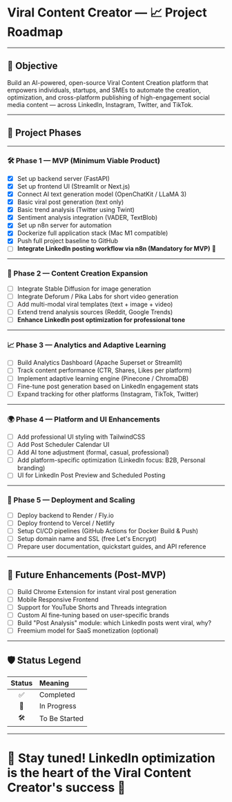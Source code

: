 # Viral Content Creator — 📈 Project Roadmap

---

## 🚀 Objective

Build an AI-powered, open-source Viral Content Creation platform that empowers individuals, startups, and SMEs to automate the creation, optimization, and cross-platform publishing of high-engagement social media content — across LinkedIn, Instagram, Twitter, and TikTok.

---

## 📆 Project Phases

---

### 🛠 Phase 1 — MVP (Minimum Viable Product)

- [x] Set up backend server (FastAPI)
- [x] Set up frontend UI (Streamlit or Next.js)
- [x] Connect AI text generation model (OpenChatKit / LLaMA 3)
- [x] Basic viral post generation (text only)
- [x] Basic trend analysis (Twitter using Twint)
- [x] Sentiment analysis integration (VADER, TextBlob)
- [x] Set up n8n server for automation
- [x] Dockerize full application stack (Mac M1 compatible)
- [x] Push full project baseline to GitHub
- [ ] **Integrate LinkedIn posting workflow via n8n (Mandatory for MVP)**  🚀

---

### 🎨 Phase 2 — Content Creation Expansion

- [ ] Integrate Stable Diffusion for image generation
- [ ] Integrate Deforum / Pika Labs for short video generation
- [ ] Add multi-modal viral templates (text + image + video)
- [ ] Extend trend analysis sources (Reddit, Google Trends)
- [ ] **Enhance LinkedIn post optimization for professional tone**

---

### 📈 Phase 3 — Analytics and Adaptive Learning

- [ ] Build Analytics Dashboard (Apache Superset or Streamlit)
- [ ] Track content performance (CTR, Shares, Likes per platform)
- [ ] Implement adaptive learning engine (Pinecone / ChromaDB)
- [ ] Fine-tune post generation based on LinkedIn engagement stats
- [ ] Expand tracking for other platforms (Instagram, TikTok, Twitter)

---

### 🌍 Phase 4 — Platform and UI Enhancements

- [ ] Add professional UI styling with TailwindCSS
- [ ] Add Post Scheduler Calendar UI
- [ ] Add AI tone adjustment (formal, casual, professional)
- [ ] Add platform-specific optimization (LinkedIn focus: B2B, Personal branding)
- [ ] UI for LinkedIn Post Preview and Scheduled Posting

---

### 🚀 Phase 5 — Deployment and Scaling

- [ ] Deploy backend to Render / Fly.io
- [ ] Deploy frontend to Vercel / Netlify
- [ ] Setup CI/CD pipelines (GitHub Actions for Docker Build & Push)
- [ ] Setup domain name and SSL (free Let's Encrypt)
- [ ] Prepare user documentation, quickstart guides, and API reference

---

## 📜 Future Enhancements (Post-MVP)

- [ ] Build Chrome Extension for instant viral post generation
- [ ] Mobile Responsive Frontend
- [ ] Support for YouTube Shorts and Threads integration
- [ ] Custom AI fine-tuning based on user-specific brands
- [ ] Build "Post Analysis" module: which LinkedIn posts went viral, why?
- [ ] Freemium model for SaaS monetization (optional)

---

## 🛡️ Status Legend

| Status | Meaning |
|:------:|:------- |
| ✅ | Completed |
| 🚧 | In Progress |
| 🛠 | To Be Started |

---

# 📢 Stay tuned! LinkedIn optimization is the heart of the Viral Content Creator's success 🚀
